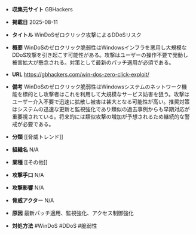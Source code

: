 - **収集元サイト**
GBHackers

- **掲載日**
2025-08-11

- **タイトル**
WinDoSゼロクリック攻撃によるDDoSリスク

- **概要**
WinDoSのゼロクリック脆弱性はWindowsインフラを悪用し大規模なDDoS攻撃を引き起こす可能性がある。攻撃はユーザーの操作不要で発動し被害拡大が懸念される。対策として最新のパッチ適用が必須である。

- **URL**
https://gbhackers.com/win-dos-zero-click-exploit/

- **備考**
WinDoSのゼロクリック脆弱性はWindowsシステムのネットワーク機能を標的とし攻撃者はこれを利用して大規模なサービス妨害を狙う。攻撃はユーザー介入不要で迅速に拡散し被害は甚大となる可能性が高い。推奨対策はシステムの迅速な更新と監視強化であり類似の過去事例からも早期対応が重要視されている。将来的には類似攻撃の増加が予想されるため継続的な警戒が必要である。

- **分類**
[[脅威トレンド]]

- **組織名**
N/A

- **業種**
[[その他]]

- **攻撃手口**
N/A

- **攻撃影響**
N/A

- **脅威アクター**
N/A

- **原因**
最新パッチ適用、監視強化、アクセス制御強化

- **対処方法**
#WinDoS #DDoS #脆弱性
